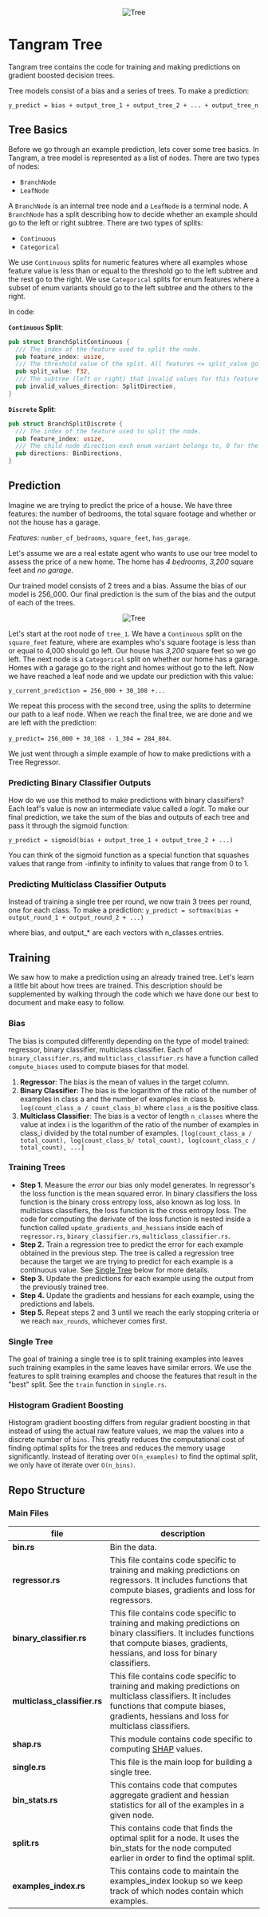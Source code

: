 <p align="center">
  <img src="tree.svg" title="Tree">
</p>

# Tangram Tree

Tangram tree contains the code for training and making predictions on gradient boosted decision trees.

Tree models consist of a bias and a series of trees. To make a prediction:

`y_predict = bias + output_tree_1 + output_tree_2 + ... + output_tree_n`

## Tree Basics

Before we go through an example prediction, lets cover some tree basics. In Tangram, a tree model is represented as a list of nodes. There are two types of nodes:

- `BranchNode`
- `LeafNode`

A `BranchNode` is an internal tree node and a `LeafNode` is a terminal node. A `BranchNode` has a split describing how to decide whether an example should go to the left or right subtree. There are two types of splits:

- `Continuous`
- `Categorical`

We use `Continuous` splits for numeric features where all examples whose feature value is less than or equal to the threshold go to the left subtree and the rest go to the right. We use `Categorical` splits for enum features where a subset of enum variants should go to the left subtree and the others to the right.

In code:

**`Continuous` Split**:

```rust
pub struct BranchSplitContinuous {
  /// The index of the feature used to split the node.
  pub feature_index: usize,
  /// The threshold value of the split. All features <= split_value go to the left subtree and all features  > split_value go to the right.
  pub split_value: f32,
  /// The subtree (left or right) that invalid values for this feature should go to.
  pub invalid_values_direction: SplitDirection,
}
```

**`Discrete` Split**:

```rust
pub struct BranchSplitDiscrete {
  /// The index of the feature used to split the node.
  pub feature_index: usize,
  /// The child node direction each enum variant belongs to, 0 for the left child and 1 for the right.
  pub directions: BinDirections,
}
```

## Prediction

Imagine we are trying to predict the price of a house. We have three features: the number of bedrooms, the total square footage and whether or not the house has a garage.

_Features_: `number_of_bedrooms`, `square_feet`, `has_garage`.

Let's assume we are a real estate agent who wants to use our tree model to assess the price of a new home. The home has _4 bedrooms_, _3,200_ square feet and _no garage_.

Our trained model consists of 2 trees and a bias. Assume the bias of our model is 256_000. Our final prediction is the sum of the bias and the output of each of the trees.

<p align="center">
  <img src="trees.svg" title="Tree">
</p>

Let's start at the root node of `tree_1`. We have a `Continuous` split on the `square_feet` feature, where are examples who's square footage is less than or equal to 4,000 should go left. Our house has _3,200_ square feet so we go left. The next node is a `Categorical` split on whether our home has a garage. Homes with a garage go to the right and homes without go to the left. Now we have reached a leaf node and we update our prediction with this value:

`y_current_prediction = 256_000 + 30_108 +...`

We repeat this process with the second tree, using the splits to determine our path to a leaf node. When we reach the final tree, we are done and we are left with the prediction:

`y_predict= 256_000 + 30_108 - 1_304 = 284_804`.

We just went through a simple example of how to make predictions with a Tree Regressor.

### Predicting Binary Classifier Outputs

How do we use this method to make predictions with binary classifiers? Each leaf's value is now an intermediate value called a _logit_. To make our final prediction, we take the sum of the bias and outputs of each tree and pass it through the sigmoid function:

`y_predict = sigmoid(bias + output_tree_1 + output_tree_2 + ...)`

You can think of the sigmoid function as a special function that squashes values that range from -infinity to infinity to values that range from 0 to 1.

### Predicting Multiclass Classifier Outputs

Instead of training a single tree per round, we now train 3 trees per round, one for each class. To make a prediction:
`y_predict = softmax(bias + output_round_1 + output_round_2 + ...)`

where bias, and output\_\* are each vectors with n_classes entries.

## Training

We saw how to make a prediction using an already trained tree. Let's learn a little bit about how trees are trained. This description should be supplemented by walking through the code which we have done our best to document and make easy to follow.

### Bias

The bias is computed differently depending on the type of model trained: regressor, binary classifier, multiclass classifier. Each of `binary_classifier.rs`, and `multiclass_classifier.rs` have a function called `compute_biases` used to compute biases for that model.

1. **Regressor**: The bias is the mean of values in the target column.
2. **Binary Classifier**: The bias is the logarithm of the ratio of the number of examples in class a and the number of examples in class b. `log(count_class_a / count_class_b)` where `class_a` is the positive class.
3. **Multiclass Classifier**: The bias is a vector of length `n_classes` where the value at index i is the logarithm of the ratio of the number of examples in class_i divided by the total number of examples. `[log(count_class_a / total_count), log(count_class_b/ total_count), log(count_class_c / total_count), ...]`

### Training Trees

- **Step 1.** Measure the _error_ our bias only model generates. In regressor's the loss function is the mean squared error. In binary classifiers the loss function is the binary cross entropy loss, also known as log loss. In multiclass classifiers, the loss function is the cross entropy loss. The code for computing the derivate of the loss function is nested inside a function called `update_gradients_and_hessians` inside each of `regressor.rs`, `binary_classifier.rs`, `multiclass_classifier.rs`.
- **Step 2.** Train a regression tree to predict the error for each example obtained in the previous step. The tree is called a regression tree because the target we are trying to predict for each example is a continuous value. See [Single Tree](#single-tree) below for more details.
- **Step 3.** Update the predictions for each example using the output from the previously trained tree.
- **Step 4.** Update the gradients and hessians for each example, using the predictions and labels.
- **Step 5.** Repeat steps 2 and 3 until we reach the early stopping criteria or we reach `max_rounds`, whichever comes first.

### Single Tree

The goal of training a single tree is to split training examples into leaves such training examples in the same leaves have similar errors. We use the features to split training examples and choose the features that result in the "best" split. See the `train` function in `single.rs`.

### Histogram Gradient Boosting

Histogram gradient boosting differs from regular gradient boosting in that instead of using the actual raw feature values, we map the values into a discrete number of `bins`. This greatly reduces the computational cost of finding optimal splits for the trees and reduces the memory usage significantly. Instead of iterating over `O(n_examples)` to find the optimal split, we only have ot iterate over `O(n_bins)`.

## Repo Structure

### Main Files

| file                         | description                                                                                                                                                                                        |
| ---------------------------- | -------------------------------------------------------------------------------------------------------------------------------------------------------------------------------------------------- |
| **bin.rs**                   | Bin the data.                                                                                                                                                                                      |
| **regressor.rs**             | This file contains code specific to training and making predictions on regressors. It includes functions that compute biases, gradients and loss for regressors.                                   |
| **binary_classifier.rs**     | This file contains code specific to training and making predictions on binary classifiers. It includes functions that compute biases, gradients, hessians, and loss for binary classifiers.        |
| **multiclass_classifier.rs** | This file contains code specific to training and making predictions on multiclass classifiers. It includes functions that compute biases, gradients, hessians and loss for multiclass classifiers. |
| **shap.rs**                  | This module contains code specific to computing [SHAP](https://github.com/slundberg/shap) values.                                                                                                  |
| **single.rs**                | This file is the main loop for building a single tree.                                                                                                                                             |
| **bin_stats.rs**             | This contains code that computes aggregate gradient and hessian statistics for all of the examples in a given node.                                                                                |
| **split.rs**                 | This contains code that finds the optimal split for a node. It uses the bin_stats for the node computed earlier in order to find the optimal split.                                                |
| **examples_index.rs**        | This contains code to maintain the examples_index lookup so we keep track of which nodes contain which examples.                                                                                   |
